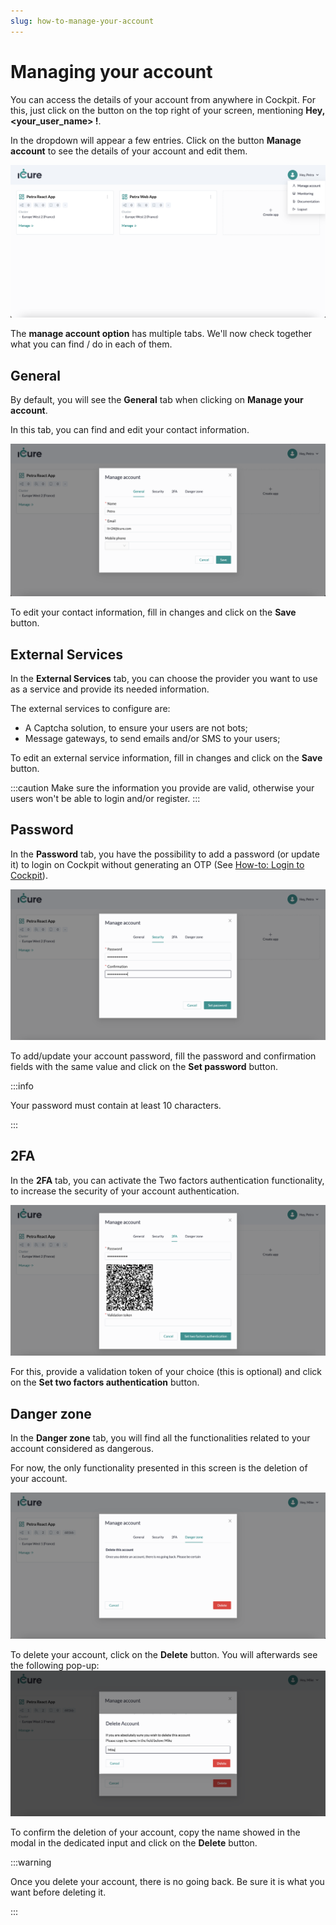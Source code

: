 ```yaml
---
slug: how-to-manage-your-account
---
```


# Managing your account

You can access the details of your account from anywhere in Cockpit. For this, just click on the button on the top right of your screen, mentioning **Hey, <your_user_name> !**.

In the dropdown will appear a few entries. Click on the button **Manage account** to see the details of your account 
and edit them.

![Manage account option](./img/manage-account/option.png)

The **manage account option** has multiple tabs. We'll now check together what you can find / do in each of them. 

## General

By default, you will see the **General** tab when clicking on __Manage your account__. 

In this tab, you can find and edit your contact information.

![Manage account general](./img/manage-account/general.png)

To edit your contact information, fill in changes and click on the **Save** button.

## External Services

In the **External Services** tab, you can choose the provider you want to use as a service and provide its needed information. 

The external services to configure are: 
- A Captcha solution, to ensure your users are not bots;
- Message gateways, to send emails and/or SMS to your users; 

To edit an external service information, fill in changes and click on the **Save** button. 


:::caution
Make sure the information you provide are valid, otherwise your users won't be able to login and/or register. 
:::


## Password

In the **Password** tab, you have the possibility to add a password (or update it) to login on Cockpit without generating an OTP
(See [How-to: Login to Cockpit](2_how-to-login.md)).

![Manage account security set password](./img/manage-account/security-set-password.png)

To add/update your account password, fill the password and confirmation fields with the same value and click on the 
**Set password** button.

:::info

Your password must contain at least 10 characters. 

:::

## 2FA

In the **2FA** tab, you can activate the Two factors authentication functionality, to increase the security 
of your account authentication.

![Manage account set 2fa](./img/manage-account/set-2fa.png)

For this, provide a validation token of your choice (this is optional) and click on the 
**Set two factors authentication** button. 

## Danger zone

In the **Danger zone** tab, you will find all the functionalities related to your account considered as dangerous.

For now, the only functionality presented in this screen is the deletion of your account.

![Manage account danger zone delete btn](./img/manage-account/danger-zone-delete-btn.png)

To delete your account, click on the **Delete** button. You will afterwards see the following pop-up:
![Manage account danger zone cancel btn](./img/manage-account/danger-zone-cancel-btn.png)

To confirm the deletion of your account, copy the name showed in the modal in the dedicated input and click on the **Delete** button.

:::warning

Once you delete your account, there is no going back. Be sure it is what you want before deleting it.

:::
